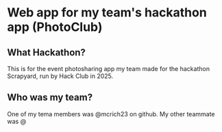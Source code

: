 # Web app for my team's hackathon app (PhotoClub)

## What Hackathon?
This is for the event photosharing app my team made for the hackathon Scrapyard, run by Hack Club in 2025.

## Who was my team?
One of my tema members was @mcrich23 on github. My other teammate was @
